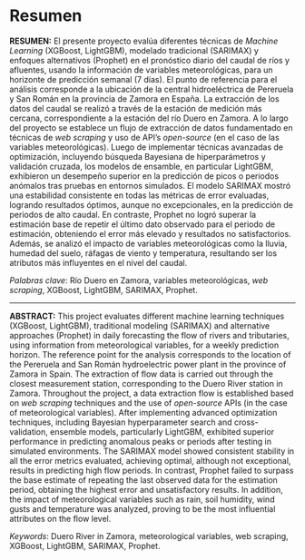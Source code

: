 # Resumen

**RESUMEN:** El presente proyecto evalúa diferentes técnicas de *Machine Learning* (XGBoost, LightGBM), modelado tradicional (SARIMAX) y enfoques alternativos (Prophet) en el pronóstico diario del caudal de ríos y afluentes, usando la información de variables meteorológicas, para un horizonte de predicción semanal (7 días). El punto de referencia para el análisis corresponde a la ubicación de la central hidroeléctrica de Pereruela y San Román en la provincia de Zamora en España. La extracción de los datos del caudal se realizó a través de la estación de medición más cercana, correspondiente a la estación del río Duero en Zamora. A lo largo del proyecto se establece un flujo de extracción de datos fundamentado en técnicas de *web scraping* y uso de API’s *open-source* (en el caso de las variables meteorológicas). Luego de implementar técnicas avanzadas de optimización, incluyendo búsqueda Bayesiana de hiperparámetros y validación cruzada, los modelos de ensamble, en particular LightGBM, exhibieron un desempeño superior en la predicción de picos o periodos anómalos tras pruebas en entornos simulados. El modelo SARIMAX mostró una estabilidad consistente en todas las métricas de error evaluadas, logrando resultados óptimos, aunque no excepcionales, en la predicción de periodos de alto caudal. En contraste, Prophet no logró superar la estimación base de repetir el último dato observado para el periodo de estimación, obteniendo el error más elevado y resultados no satisfactorios. Además, se analizó el impacto de variables meteorológicas como la lluvia, humedad del suelo, ráfagas de viento y temperatura, resultando ser los atributos más influyentes en el nivel del caudal.

*Palabras clave*: Río Duero en Zamora, variables meteorológicas, *web scraping*, XGBoost, LightGBM, SARIMAX, Prophet.

---

**ABSTRACT:** This project evaluates different machine learning techniques (XGBoost, LightGBM), traditional modeling (SARIMAX) and alternative approaches (Prophet) in daily forecasting the flow of rivers and tributaries, using information from meteorological variables, for a weekly prediction horizon. The reference point for the analysis corresponds to the location of the Pereruela and San Román hydroelectric power plant in the province of Zamora in Spain. The extraction of flow data is carried out through the closest measurement station, corresponding to the Duero River station in Zamora. Throughout the project, a data extraction flow is established based on *web scraping* techniques and the use of *open-source* APIs (in the case of meteorological variables). After implementing advanced optimization techniques, including Bayesian hyperparameter search and cross-validation, ensemble models, particularly LightGBM, exhibited superior performance in predicting anomalous peaks or periods after testing in simulated environments. The SARIMAX model showed consistent stability in all the error metrics evaluated, achieving optimal, although not exceptional, results in predicting high flow periods. In contrast, Prophet failed to surpass the base estimate of repeating the last observed data for the estimation period, obtaining the highest error and unsatisfactory results. In addition, the impact of meteorological variables such as rain, soil humidity, wind gusts and temperature was analyzed, proving to be the most influential attributes on the flow level.

*Keywords*: Duero River in Zamora, meteorological variables, web scraping, XGBoost, LightGBM, SARIMAX, Prophet.
